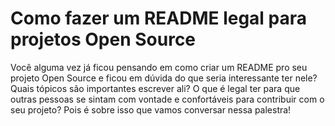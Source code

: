 # Como fazer um README legal para projetos Open Source

Você alguma vez já ficou pensando em como criar um README pro seu projeto Open Source e ficou em dúvida do que seria interessante ter nele? Quais tópicos são importantes escrever ali? O que é legal ter para que outras pessoas se sintam com vontade e confortáveis para contribuir com o seu projeto? Pois é sobre isso que vamos conversar nessa palestra!
